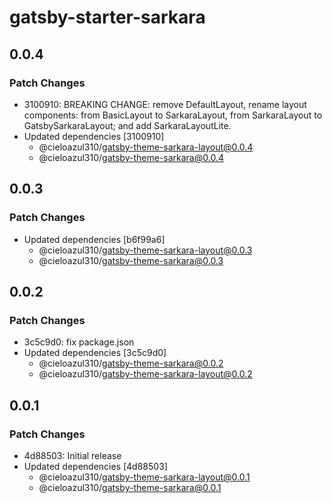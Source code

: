# gatsby-starter-sarkara

## 0.0.4

### Patch Changes

- 3100910: BREAKING CHANGE: remove DefaultLayout, rename layout components: from BasicLayout to SarkaraLayout, from SarkaraLayout to GatsbySarkaraLayout; and add SarkaraLayoutLite.
- Updated dependencies [3100910]
  - @cieloazul310/gatsby-theme-sarkara-layout@0.0.4
  - @cieloazul310/gatsby-theme-sarkara@0.0.4

## 0.0.3

### Patch Changes

- Updated dependencies [b6f99a6]
  - @cieloazul310/gatsby-theme-sarkara-layout@0.0.3
  - @cieloazul310/gatsby-theme-sarkara@0.0.3

## 0.0.2

### Patch Changes

- 3c5c9d0: fix package.json
- Updated dependencies [3c5c9d0]
  - @cieloazul310/gatsby-theme-sarkara@0.0.2
  - @cieloazul310/gatsby-theme-sarkara-layout@0.0.2

## 0.0.1

### Patch Changes

- 4d88503: Initial release
- Updated dependencies [4d88503]
  - @cieloazul310/gatsby-theme-sarkara-layout@0.0.1
  - @cieloazul310/gatsby-theme-sarkara@0.0.1
